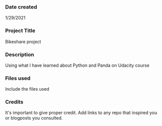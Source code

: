 ### Date created
1/29/2021

### Project Title
Bikeshare project

### Description
Using what I have learned about Python and Panda on Udacity course 

### Files used
Include the files used

### Credits
It's important to give proper credit. Add links to any repo that inspired you or blogposts you consulted.

